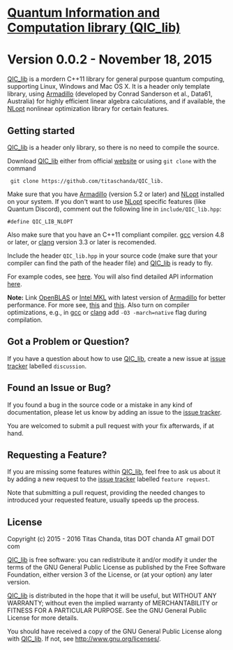 # [Quantum Information and Computation library (QIC_lib)](http://titaschanda.github.io/QIC_lib/)
Version 0.0.2 - November 18, 2015 
=================================
[QIC_lib](http://titaschanda.github.io/QIC_lib/) is a mordern C++11 library for general purpose quantum computing, supporting Linux, Windows and Mac OS X. 
It is a header only template library, using [Armadillo](http://arma.sourceforge.net/) (developed by Conrad Sanderson et al., Data61, Australia) for highly efficient linear algebra calculations, and if available, the [NLopt](http://ab-initio.mit.edu/wiki/index.php/NLopt) nonlinear optimization library for certain features.

Getting started
---------------
[QIC_lib](http://titaschanda.github.io/QIC_lib/) is a header only library, so there is no need to compile the source.


Download [QIC_lib](http://titaschanda.github.io/QIC_lib/) either from official [website](http://titaschanda.github.io/QIC_lib/) or using `git clone` with the command
   
     git clone https://github.com/titaschanda/QIC_lib.


Make sure that you have [Armadillo](http://arma.sourceforge.net/) (version 5.2 or later) and [NLopt](http://ab-initio.mit.edu/wiki/index.php/NLopt) installed on your system. If you don't want to use [NLopt](http://ab-initio.mit.edu/wiki/index.php/NLopt) specific features (like Quantum Discord), comment out the following line in `include/QIC_lib.hpp`:

    #define QIC_LIB_NLOPT


Also make sure that you have an C++11 compliant compiler. [gcc](https://gcc.gnu.org/) version 4.8 or later, or [clang](http://clang.llvm.org/) version 3.3 or later is recomended.

 
Include the header `QIC_lib.hpp` in your source code (make sure that your compiler can find the path of the header file) and [QIC_lib](http://titaschanda.github.io/QIC_lib/) is ready to fly. 


For example codes, see [here](http://titaschanda.github.io/QIC_lib/sample.html). You will also find detailed API information [here](http://titaschanda.github.io/QIC_lib/documentation.html).


**Note:** Link [OpenBLAS](http://www.openblas.net/) or [Intel MKL](https://software.intel.com/en-us/intel-mkl) with latest version of [Armadillo](http://arma.sourceforge.net/) for better performance. For more see, [this](http://arma.sourceforge.net/faq.html#dependencies) and [this](https://gist.github.com/bdsatish/5646151). Also turn on compiler optimizations, e.g., in [gcc](https://gcc.gnu.org/) or [clang](http://clang.llvm.org/) add `-O3 -march=native` flag during compilation.

Got a Problem or Question?
--------------------------
If you have a question about how to use [QIC_lib](http://titaschanda.github.io/QIC_lib/), create a new issue at [issue tracker](https://github.com/titaschanda/QIC_lib/issues) labelled `discussion`.

Found an Issue or Bug?
----------------------
If you found a bug in the source code or a mistake in any kind of documentation, please let us know by adding an issue to the  [issue tracker](https://github.com/titaschanda/QIC_lib/issues).


You are welcomed to submit a pull request with your fix afterwards, if at hand.

Requesting a Feature?
---------------------
If you are missing some features within [QIC_lib](http://titaschanda.github.io/QIC_lib/), feel free to ask us about it by adding a new request to the [issue tracker](https://github.com/titaschanda/QIC_lib/issues) labelled `feature request`.

Note that submitting a pull request, providing the needed changes to introduced your requested feature, usually speeds up the process.

License
-------
Copyright (c) 2015 - 2016  Titas Chanda, titas DOT chanda AT gmail DOT com

[QIC_lib](http://titaschanda.github.io/QIC_lib/) is free software: you can redistribute it and/or modify
it under the terms of the GNU General Public License as published by
the Free Software Foundation, either version 3 of the License, or
(at your option) any later version.

[QIC_lib](http://titaschanda.github.io/QIC_lib/) is distributed in the hope that it will be useful,
but WITHOUT ANY WARRANTY; without even the implied warranty of
MERCHANTABILITY or FITNESS FOR A PARTICULAR PURPOSE.  See the
GNU General Public License for more details.

You should have received a copy of the GNU General Public License
along with [QIC_lib](http://titaschanda.github.io/QIC_lib/).  If not, see <http://www.gnu.org/licenses/>.
